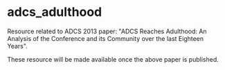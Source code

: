 adcs_adulthood
==============

Resource related to ADCS 2013 paper: "ADCS Reaches Adulthood: An Analysis of the Conference and its Community over the last Eighteen Years".

These resource will be made available once the above paper is published.
